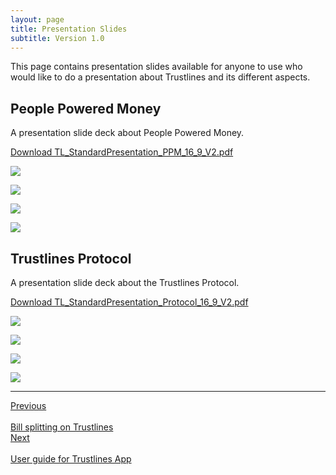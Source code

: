 ```yaml
---
layout: page
title: Presentation Slides
subtitle: Version 1.0
---
```


This page contains presentation slides available for anyone to use who would like to do a presentation about Trustlines and its different aspects.

## People Powered Money

A presentation slide deck about People Powered Money.

[Download TL_StandardPresentation_PPM_16_9_V2.pdf](TL_StandardPresentation_PPM_16_9_V2.pdf)

<div class="row">
	<div class="6u 12u$(medium)">
		<p class="presentation_images"><a href="TL_StandardPresentation_PPM_16_9_V2.pdf"><img src="images/TL_StandardPresentation_PPM_16_9_V2_01.png"/></a></p>
	</div>
  <div class="6u 12u$(medium)">
		<p class="presentation_images"><a href="TL_StandardPresentation_PPM_16_9_V2.pdf"><img src="images/TL_StandardPresentation_PPM_16_9_V2_02.png"/></a></p>
	</div>
  <div class="6u 12u$(medium)">
    <p class="presentation_images"><a href="TL_StandardPresentation_PPM_16_9_V2.pdf"><img src="images/TL_StandardPresentation_PPM_16_9_V2_03.png"/></a></p>
  </div>
  <div class="6u 12u$(medium)">
    <p class="presentation_images"><a href="TL_StandardPresentation_PPM_16_9_V2.pdf"><img src="images/TL_StandardPresentation_PPM_16_9_V2_04.png"/></a></p>
  </div>
</div>

## Trustlines Protocol

A presentation slide deck about the Trustlines Protocol.

[Download TL_StandardPresentation_Protocol_16_9_V2.pdf](TL_StandardPresentation_Protocol_16_9_V2.pdf)

<div class="row">
	<div class="6u 12u$(medium)">
		<p class="presentation_images"><a href="TL_StandardPresentation_Protocol_16_9_V2.pdf"><img src="images/TL_StandardPresentation_Protocol_16_9_V2_01.png"/></a></p>
	</div>
  <div class="6u 12u$(medium)">
		<p class="presentation_images"><a href="TL_StandardPresentation_Protocol_16_9_V2.pdf"><img src="images/TL_StandardPresentation_Protocol_16_9_V2_02.png"/></a></p>
	</div>
  <div class="6u 12u$(medium)">
    <p class="presentation_images"><a href="TL_StandardPresentation_Protocol_16_9_V2.pdf"><img src="images/TL_StandardPresentation_Protocol_16_9_V2_03.png"/></a></p>
  </div>
  <div class="6u 12u$(medium)">
    <p class="presentation_images"><a href="TL_StandardPresentation_Protocol_16_9_V2.pdf"><img src="images/TL_StandardPresentation_Protocol_16_9_V2_04.png"/></a></p>
  </div>
</div>

___

<div id="prev_next">
<div class="prev"><a href="../../use_cases/bill_splitting/bill_splitting_on_trustlines" class="prev_next_text">Previous</a></div>
<div class="prev"><a href="../../use_cases/bill_splitting/bill_splitting_on_trustlines" class="icon fas fa-arrow-left prev_next"></a><br></div>
<div class="prev"><a href="../../use_cases/bill_splitting/bill_splitting_on_trustlines" class="prev_next_text">Bill splitting on Trustlines</a></div>
</div>
<div id="prev_next">
<div><a href="../../guides/tl_app_user_guide" class="prev_next_text">Next</a></div>
<div><a href="../../guides/tl_app_user_guide" class="icon fas fa-arrow-right prev_next"></a><br></div>
<div><a href="../../guides/tl_app_user_guide" class="prev_next_text">User guide for Trustlines App</a></div>
</div>
